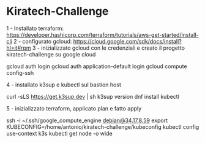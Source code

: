 # Kiratech-Challenge


1 - Installato terraform: https://developer.hashicorp.com/terraform/tutorials/aws-get-started/install-cli
2 - configurato gcloud: https://cloud.google.com/sdk/docs/install?hl=it#rpm
3 - inizializzato gcloud con le credenziali e creato il progetto kiratech-challenge su google cloud 


gcloud auth login 
gcloud auth application-default login
gcloud compute config-ssh


 4 - installato k3sup e kubectl sul bastion host 

curl -sLS https://get.k3sup.dev | sh
k3sup version
dnf install kubectl



5 - inizializzato terraform, applicato plan e fatto apply 



ssh -i ~/.ssh/google_compute_engine debian@34.17.8.59
export KUBECONFIG=/home/antonio/kiratech-challenge/kubeconfig 
kubectl config use-context k3s
kubectl get node -o wide


